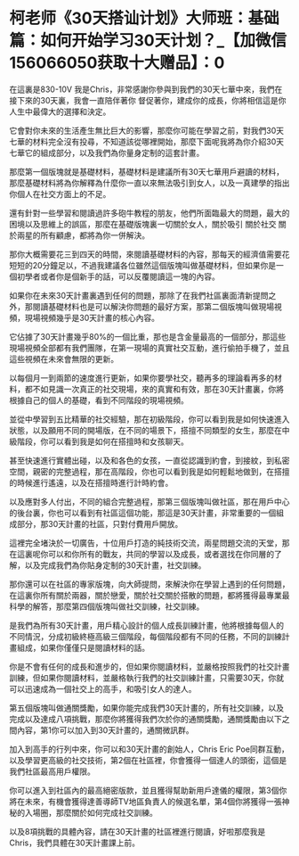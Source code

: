 # 柯老师《30天搭讪计划》大师班：基础篇：如何开始学习30天计划？_【加微信156066050获取十大赠品】：0

在這裏是830-10V 我是Chris，非常感謝你參與到我們的30天七華中來，我們在接下來的30天裏，我會一直陪伴著你 督促著你，建成你的成長，你將相信這是你人生中最偉大的選擇和決定。

它會對你未來的生活產生無比巨大的影響，那麼你可能在學習之前，對我們30天七華的材料完全沒有投尋，不知道該從哪裡開始，那麼下面呢我將為你介紹30天七華它的組成部分，以及我們為你量身定制的這套計畫。

那麼第一個版塊就是基礎材料，基礎材料是建議所有30天七華用戶避讀的材料，那麼基礎材料將為你解釋為什麼你一直以來無法吸引到女人，以及一真建學的指出你個人在社交方面上的不足。

還有針對一些學習和閱讀過許多砲牛教程的朋友，他們所面臨最大的問題，最大的困境以及思維上的誤區，那麼在基礎版塊裏一切關於女人，關於吸引 關於社交 關於兩星的所有顧慮，都將為你一併解決。

那你大概需要花三到四天的時間，來閱讀基礎材料的內容，那每天的經濟值需要花短短的20分鐘足以，不過我建議各位雖然這個版塊叫做基礎材料，但如果你是一個初學者或者你是個新手的話，可以反覆閱讀這一塊的內容。

如果你在未來30天計畫裏遇到任何的問題，那除了在我們社區裏面清新提問之外，那閱讀基礎材料也是可以解決你問題的最好方案，那第二個版塊叫做現場視頻，現場視頻幾乎是30天計畫的核心內容。

它佔據了30天計畫幾乎80%的一個比重，那也是含金量最高的一個部分，那這些現場視頻全部都有我們團隊，在第一現場的真實社交互動，進行偷拍手機了，並且這些視頻在未來會無限的更新。

以每個月一到兩節的速度進行更新，如果你要學社交，聽再多的理論看再多的材料，都不如見識一次真正的社交現場，來的真實和有效，那在30天計畫裏，你將根據自己的個人的基礎，看到不同階段的現場視頻。

並從中學習到五比精華的社交經驗，那在初級階段，你可以看到我是如何快速進入狀態，以及願用不同的開場版，在不同的場景下，搭擅不同類型的女生，那麼在中級階段，你可以看到我是如何在搭擅時和女孩聊天。

甚至快速進行實體出碰，以及和各色的女孩，一直從認識到約會，到接紋，到私密空間，親密的完整過程，那在高階段，你也可以看到我是如何輕鬆地做到，在搭擅的時候進行遙遠，以及在搭擅時進行計時約會。

以及應對多人付出，不同的組合完整過程，那第三個版塊叫做社區，那在用戶中心的後台裏，你也可以看到有社區這個功能，那這是30天計畫，非常重要的一個組成部分，那30天計畫的社區，只對付費用戶開放。

這裡完全堵決於一切廣告，十位用戶打造的純技術交流，兩星問題交流的天堂，那在這裏呢你可以和你所有的戰友，共同的學習以及成長，或者選找在你同層的了解，以及完成我們為你貼身定制的30天計畫，社交訓練。

那你還可以在社區的專家版塊，向大師提問，來解決你在學習上遇到的任何問題，在這裏你所有關於兩器，關於戀愛，關於社交關於搭散的問題，都將獲得最專業最科學的解答，那麼第四個版塊叫做社交訓練，社交訓練。

是我們為所有30天計畫，用戶精心設計的個人成長訓練計畫，他將根據每個人的不同情況，分成初級終極高級三個階段，每個階段都有不同的任務，不同的訓練計畫組成，如果你僅僅只是閱讀材料的話。

你是不會有任何的成長和進步的，但如果你閱讀材料，並嚴格按照我們的社交計畫訓練，但如果你閱讀材料，並嚴格執行我們的社交訓練計畫，只需要30天，你就可以迅速成為一個社交上的高手，和吸引女人的達人。

第五個版塊叫做通關獎勵，如果你能完成我們30天計畫的，所有社交訓練，以及完成以及達成八項挑戰，那麼你將獲得我們次於你的通關獎勵，通關獎勵由以下之間內容，第1你可以加入到30天計畫的，通關微訊群。

加入到高手的行列中來，你可以和30天計畫的創始人，Chris Eric Poe同群互動，以及學習更高級的社交技術，第2個在社區裡，你會獲得一個達人的頭銜，這個是我們社區最高用戶權限。

你可以進入到社區內的最高絕密版款，並且獲得幫助新用戶達儀的權限，第3個你將在未來，有機會獲得達善導師TV地區負責人的候選名單，第4個你將獲得一張神秘的入場圈，那麼關於如何完成社交訓練。

以及8項挑戰的具體內容，請在30天計畫的社區裡進行閱讀，好啦那麼我是Chris，我們具體在30天計畫課上前。